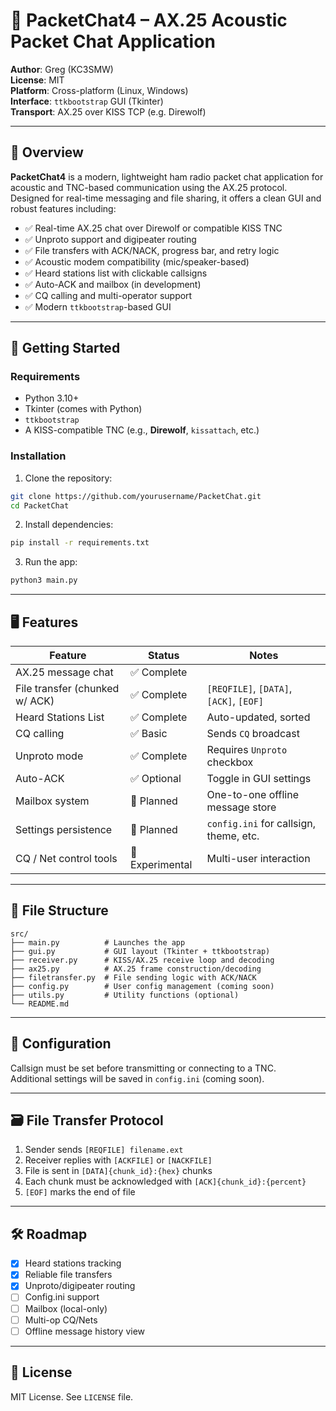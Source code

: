 # 📡 PacketChat4 – AX.25 Acoustic Packet Chat Application

**Author**: Greg (KC3SMW)  
**License**: MIT  
**Platform**: Cross-platform (Linux, Windows)  
**Interface**: `ttkbootstrap` GUI (Tkinter)  
**Transport**: AX.25 over KISS TCP (e.g. Direwolf)

---

## 🧭 Overview

**PacketChat4** is a modern, lightweight ham radio packet chat application for acoustic and TNC-based communication using the AX.25 protocol. Designed for real-time messaging and file sharing, it offers a clean GUI and robust features including:

- ✅ Real-time AX.25 chat over Direwolf or compatible KISS TNC
- ✅ Unproto support and digipeater routing
- ✅ File transfers with ACK/NACK, progress bar, and retry logic
- ✅ Acoustic modem compatibility (mic/speaker-based)
- ✅ Heard stations list with clickable callsigns
- ✅ Auto-ACK and mailbox (in development)
- ✅ CQ calling and multi-operator support
- ✅ Modern `ttkbootstrap`-based GUI

---

## 🚀 Getting Started

### Requirements

- Python 3.10+
- Tkinter (comes with Python)
- `ttkbootstrap`
- A KISS-compatible TNC (e.g., **Direwolf**, `kissattach`, etc.)

### Installation

1. Clone the repository:

```bash
git clone https://github.com/yourusername/PacketChat.git
cd PacketChat
```

2. Install dependencies:

```bash
pip install -r requirements.txt
```

3. Run the app:

```bash
python3 main.py
```

---

## 🖥️ Features

| Feature                        | Status      | Notes |
|-------------------------------|-------------|-------|
| AX.25 message chat            | ✅ Complete |       |
| File transfer (chunked w/ ACK)| ✅ Complete | `[REQFILE]`, `[DATA]`, `[ACK]`, `[EOF]` |
| Heard Stations List           | ✅ Complete | Auto-updated, sorted |
| CQ calling                    | ✅ Basic    | Sends `CQ` broadcast |
| Unproto mode                  | ✅ Complete | Requires `Unproto` checkbox |
| Auto-ACK                      | ✅ Optional | Toggle in GUI settings |
| Mailbox system                | 🚧 Planned  | One-to-one offline message store |
| Settings persistence          | 🚧 Planned  | `config.ini` for callsign, theme, etc. |
| CQ / Net control tools        | 🧪 Experimental | Multi-user interaction |

---

## 📁 File Structure

```
src/
├── main.py          # Launches the app
├── gui.py           # GUI layout (Tkinter + ttkbootstrap)
├── receiver.py      # KISS/AX.25 receive loop and decoding
├── ax25.py          # AX.25 frame construction/decoding
├── filetransfer.py  # File sending logic with ACK/NACK
├── config.py        # User config management (coming soon)
├── utils.py         # Utility functions (optional)
└── README.md
```

---

## 🔧 Configuration

Callsign must be set before transmitting or connecting to a TNC.  
Additional settings will be saved in `config.ini` (coming soon).

---

## 🗃️ File Transfer Protocol

1. Sender sends `[REQFILE] filename.ext`
2. Receiver replies with `[ACKFILE]` or `[NACKFILE]`
3. File is sent in `[DATA]{chunk_id}:{hex}` chunks
4. Each chunk must be acknowledged with `[ACK]{chunk_id}:{percent}`  
5. `[EOF]` marks the end of file

---

## 🛠️ Roadmap

- [x] Heard stations tracking
- [x] Reliable file transfers
- [x] Unproto/digipeater routing
- [ ] Config.ini support
- [ ] Mailbox (local-only)
- [ ] Multi-op CQ/Nets
- [ ] Offline message history view

---

## 📜 License

MIT License. See `LICENSE` file.
